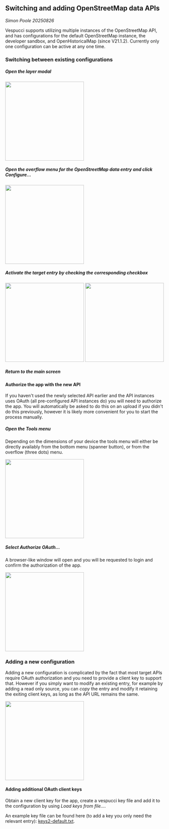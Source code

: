 ## Switching and adding OpenStreetMap data APIs
_Simon Poole 20250826_

Vespucci supports utilizing multiple instances of the OpenStreetMap API, and has  configurations for the default OpenStreetMap instance, the developer sandbox, and OpenHistoricalMap (since V21.1.2). Currently only one configuration can be active at any one time.

### Switching between existing configurations

##### Open the layer modal

<img src="../images/apis_layer_modal.png" width="250"/>

##### Open the overflow menu for the OpenStreetMap data entry and click _Configure..._

<img src="../images/apis_configure.png" width="250"/>

##### Activate the target entry by checking the corresponding checkbox

<img src="../images/apis_select_target1.png" width="250"/>

<img src="../images/apis_select_target2.png" width="250"/>

##### Return to the main screen

#### Authorize the app with the new API

If you haven't used the newly selected API earlier and the API instances uses OAuth (all pre-configured API instances do) you will need to authorize the app. You will automatically be asked to do this on an upload if you didn't do this previously, however it is likely more convenient for you to start the process manually.

##### Open the _Tools_ menu

Depending on the dimensions of your device the tools menu will either be directly availably from the bottom menu (spanner button), or from the overflow (three dots) menu. 

<img src="../images/apis_tools_menu.png" width="250"/>

##### Select _Authorize OAuth..._

A browser-like window will open and you will be requested to login and confirm the authorization of the app.

<img src="../images/apis_webview.png" width="250"/>

### Adding a new configuration

Adding a new configuration is complicated by the fact that most target APIs require OAuth authorization and you need to provide a client key to support that. However if you simply want to modify an existing entry, for example by adding a read only source, you can _copy_ the entry and modify it retaining the exiting client keys, as long as the API URL remains the same.

<img src="../images/apis_copy.png" width="250"/>

#### Adding additional OAuth client keys

Obtain a new client key for the app, create a vespucci key file and add it to the configuration by using _Load keys from file..._.

An example key file can be found here (to add a key you only need the relevant entry): [keys2-default.txt](https://github.com/MarcusWolschon/osmeditor4android/blob/master/src/main/assets/keys2-default.txt).



